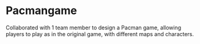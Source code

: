 # Pacmangame
Collaborated with 1 team member to design a Pacman game, allowing players to play as in the original game, with different maps and characters.
